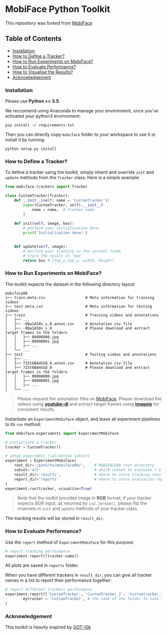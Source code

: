# MobiFace Python Toolkit

This repository was forked from [MobiFace](https://mobiface.github.io/)

## Table of Contents

* [Installation](#installation)
* [How to Define a Tracker?](#how-to-define-a-tracker)
* [How to Run Experiments on MobiFace?](#how-to-run-experiments-on-mobiface)
* [How to Evaluate Performance?](#how-to-evaluate-performance)
* [How to Visualise the Results?](#how-to-visualise-the-results)
* [Acknowledgement](#acknowledgement)

### Installation
Please use **Python >= 3.5**.

We reccomend using Anaconda to manage your environment, once you've activated your python3 environment:
```
pip install -r requirements.txt
```
Then you can directly copy `mobiface` folder to your workspace to use it or install it by running: 
```
python setup.py install
```

### How to Define a Tracker?

To define a tracker using the toolkit, simply inherit and override `init` and `update` methods from the `Tracker` class. Here is a simple example:

```Python
from mobiface.trackers import Tracker

class CustomTracker(Tracker):
    def __init__(self, name = 'CustomTracker'):
        super(CustomTracker, self).__init__(
            name = name,  # tracker name
        )
    
    def init(self, image, box):
        # perform your initialisation here
        print('Initialisation done!')
        

    def update(self, image):
        # perform your tracking in the current frame
        # store the result in 'box'
        return box # [top_x,top_y, width, height]
```


### How to Run Experiments on MobiFace?
The toolkit expects the dataset in the following directory layout:

    mobiface80
    ├── train.meta.csv                  # Meta information for training videos
    ├── test.meta.csv                   # Meta information for testing videos
    ├── train                           # Training videos and annotations
    │   ├── ...
    │   ├── -0Qw1A50s_s_0.annot.csv     # Annotation csv file
    │   ├── -0Qw1A50s_s_0               # Please download and extract target frames in the folders
    │   │   ├── 00000000.jpg
    │   │   ├── 00000001.jpg
    │   │   ├── ...
    │   └── ...
    ├── test                            # Testing videos and annotations
    │   ├── ...
    │   ├── 7I5t6BAHSGQ_0.annot.csv     # Annotation csv file
    │   ├── 7I5t6BAHSGQ_0               # Please download and extract target frames in the folders
    │   │   ├── 00000000.jpg
    │   │   ├── 00000001.jpg
    │   │   ├── ...
    │   └── ...

> Please request the annotation files on [MobiFace](https://mobiface.github.io).
> Please download the videos using **[youtube-dl](https://github.com/ytdl-org/youtube-dl/)** and extract target frames using **[imageio](https://imageio.readthedocs.io/)** for consistent results.


Instantiate an `ExperimentMobiFace` object, and leave all experiment pipelines to its `run` method:

```Python
from mobiface.experiments import ExperimentMobiFace

# instantiate a tracker
tracker = CustomTracker()

# setup experiment (validation subset)
experiment = ExperimentMobiFace(
    root_dir='/path/to/mobiface80/',    # MOBIFACE80 root directory
    subset='all'                        # which subset to evaluate ('all', 'train' or 'test')
    result_dir='results',               # where to store tracking results
    report_dir='reports'                # where to store evaluation reports
)
experiment.run(tracker, visualize=True)
```

> Note that the toolkit provides image in **RGB** format, if your tracker expects BGR input, as returned by `cv2.imread()`, please flip the channels in `init` and `update` methods of your tracker class.

The tracking results will be stored in `result_dir`.

### How to Evaluate Performance?

Use the `report` method of `ExperimentMobiFace` for this purpose:

```Python
# report tracking performance
experiment.report([tracker.name])
```
All plots are saved in `reports` folder.


When you have different trackers in `result_dir`, you can give all tracker names in a list to report their performance together:

```Python
# report different trackers performance
experiment.report(['CustomTracker', 'CustomTracker_2', 'Customtracker_3'],
        mytracker = 'CustomTracker', # The name of the folder to save the plots
)
```

### Acknowledgement
This toolkit is heavily inspired by [GOT-10k](https://github.com/got-10k/toolkit)
